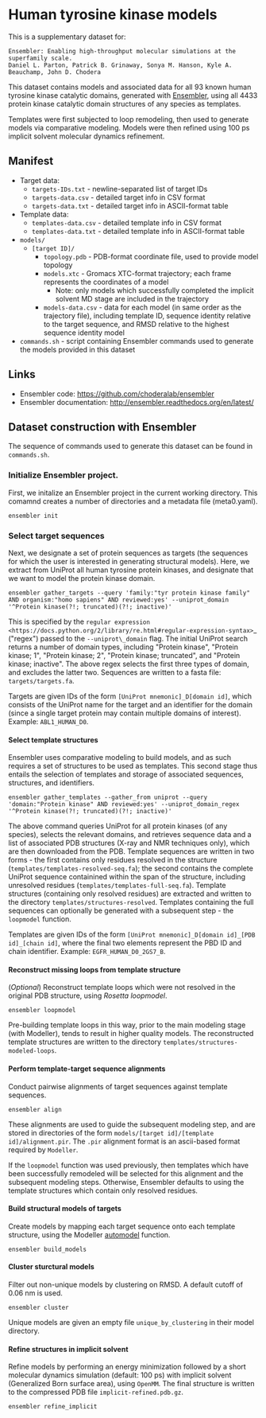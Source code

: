 # Human tyrosine kinase models

This is a supplementary dataset for:

```
Ensembler: Enabling high-throughput molecular simulations at the superfamily scale.
Daniel L. Parton, Patrick B. Grinaway, Sonya M. Hanson, Kyle A. Beauchamp, John D. Chodera
```

This dataset contains models and associated data for all 93 known human tyrosine kinase catalytic domains, generated with [Ensembler](https://github.com/choderalab/ensembler), using all 4433 protein kinase catalytic domain structures of any species as templates.

Templates were first subjected to loop remodeling, then used to generate models via comparative modeling.
Models were then refined using 100 ps implicit solvent molecular dynamics refinement.

## Manifest

* Target data:
  * `targets-IDs.txt` - newline-separated list of target IDs
  * `targets-data.csv` - detailed target info in CSV format
  * `targets-data.txt` - detailed target info in ASCII-format table
* Template data:
  * `templates-data.csv` - detailed template info in CSV format
  * `templates-data.txt` - detailed template info in ASCII-format table
* `models/`
  * `[target ID]/`
    * `topology.pdb` - PDB-format coordinate file, used to provide model topology
    * `models.xtc` - Gromacs XTC-format trajectory; each frame represents the coordinates of a model
      * Note: only models which successfully completed the implicit solvent MD stage are included in the trajectory
    * `models-data.csv` - data for each model (in same order as the trajectory file), including template ID, sequence identity relative to the target sequence, and RMSD relative to the highest sequence identity model
* `commands.sh` - script containing Ensembler commands used to generate the models provided in this dataset

## Links

* Ensembler code: https://github.com/choderalab/ensembler
* Ensembler documentation: http://ensembler.readthedocs.org/en/latest/

## Dataset construction with Ensembler

The sequence of commands used to generate this dataset can be found in `commands.sh`.

### Initialize Ensembler project.

First, we initalize an Ensembler project in the current working directory.
This comamnd creates a number of directories and a metadata file (meta0.yaml).

```
ensembler init
```

### Select target sequences

Next, we designate a set of protein sequences as targets (the sequences for which the user is interested in generating structural models).
Here, we extract from UniProt all human tyrosine protein kinases, and designate that we want to model the protein kinase domain.
```
ensembler gather_targets --query 'family:"tyr protein kinase family" AND organism:"homo sapiens" AND reviewed:yes' --uniprot_domain '^Protein kinase(?!; truncated)(?!; inactive)'
```
This is specified by the `regular expression <https://docs.python.org/2/library/re.html#regular-expression-syntax>`_ ("regex") passed to the `--uniprot\_domain` flag.
The initial UniProt search returns a number of domain types, including "Protein kinase", "Protein kinase; 1", "Protein kinase; 2", "Protein kinase; truncated", and "Protein kinase; inactive". The above regex selects the first three types of domain, and excludes the latter two. Sequences are written to a fasta file: ```targets/targets.fa```.

Targets are given IDs of the form ```[UniProt mnemonic]_D[domain id]```, which consists of the UniProt name for the target and an identifier for the domain (since a single target protein may contain multiple domains of interest). Example: ```ABL1_HUMAN_D0```.

#### Select template structures


Ensembler uses comparative modeling to build models, and as such requires a set of structures to be used as templates.
This second stage thus entails the selection of templates and storage of associated sequences, structures, and identifiers.
```
ensembler gather_templates --gather_from uniprot --query 'domain:"Protein kinase" AND reviewed:yes' --uniprot_domain_regex '^Protein kinase(?!; truncated)(?!; inactive)'
```
The above command queries UniProt for all protein kinases (of any species), selects the relevant domains, and retrieves sequence data and a list of associated PDB structures (X-ray and NMR techniques only), which are then downloaded from the PDB. Template sequences are written in two forms - the first contains only residues resolved in the structure (```templates/templates-resolved-seq.fa```); the second contains the complete UniProt sequence containined within the span of the structure, including unresolved residues (```templates/templates-full-seq.fa```). Template structures (containing only resolved residues) are extracted and written to the directory ```templates/structures-resolved```. Templates containing the full sequences can optionally be generated with a subsequent step - the ```loopmodel``` function.

Templates are given IDs of the form ```[UniProt mnemonic]_D[domain id]_[PDB id]_[chain id]```, where the final two elements represent the PBD ID and chain identifier.
Example: ```EGFR_HUMAN_D0_2GS7_B```.

#### Reconstruct missing loops from template structure

(_Optional_)
Reconstruct template loops which were not resolved in the original PDB structure, using _Rosetta loopmodel_.
```
ensembler loopmodel
```
Pre-building template loops in this way, prior to the main modeling stage (with Modeller), tends to result in higher quality models.
The reconstructed template structures are written to the directory ```templates/structures-modeled-loops```.

#### Perform template-target sequence alignments

Conduct pairwise alignments of target sequences against template sequences.
```
ensembler align
```
These alignments are used to guide the subsequent modeling step, and are stored in directories of the form ```models/[target id]/[template id]/alignment.pir```.
The ```.pir``` alignment format is an ascii-based format required by ```Modeller```.

If the ```loopmodel``` function was used previously, then templates which have been successfully remodeled will be selected for this alignment and the subsequent modeling steps.
Otherwise, Ensembler defaults to using the template structures which contain only resolved residues.

#### Build structural models of targets

Create models by mapping each target sequence onto each template structure, using the Modeller [automodel](https://salilab.org/modeller/manual/node15.html) function.
```
ensembler build_models
```

#### Cluster sturctural models

Filter out non-unique models by clustering on RMSD. A default cutoff of 0.06 nm is used.
```
ensembler cluster
```
Unique models are given an empty file ```unique_by_clustering``` in their model directory.

#### Refine structures in implicit solvent

Refine models by performing an energy minimization followed by a short molecular dynamics simulation (default: 100 ps) with implicit solvent (Generalized Born surface area), using ```OpenMM```. The final structure is written to the compressed PDB file ```implicit-refined.pdb.gz```.
```
ensembler refine_implicit
```

